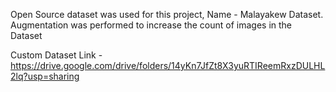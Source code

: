 Open Source dataset was used for this project, Name - Malayakew Dataset.
Augmentation was performed to increase the count of images in the Dataset

Custom Dataset Link - https://drive.google.com/drive/folders/14yKn7JfZt8X3yuRTIReemRxzDULHL2lq?usp=sharing

